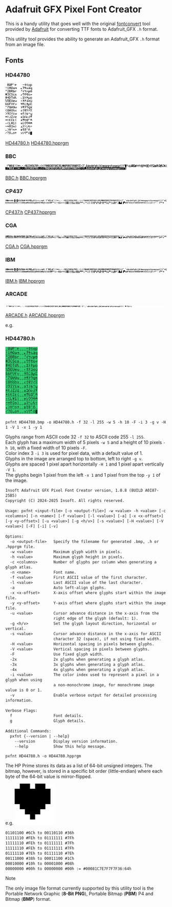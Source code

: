 # Adafruit GFX Pixel Font Creator
This is a handy utility that goes well with the original [fontconvert](https://github.com/adafruit/Adafruit-GFX-Library/tree/master/fontconvert) tool provided by [Adafruit](https://www.adafruit.com/) for converting TTF fonts to Adafruit_GFX `.h` format.

This utility tool provides the ability to generate an Adafruit_GFX `.h` format from an image file.

## Fonts

### HD44780
<img src="https://github.com/Insoft-UK/piXfont/blob/main/assets/fonts/HD44780.bmp" >

[HD44780.h](https://github.com/Insoft-UK/piXfont/blob/main/assets/fonts/HD44780.h)
[HD44780.hpprgm](https://github.com/Insoft-UK/piXfont/blob/main/assets/fonts/HD44780.hpprgm)

### BBC
<img src="https://github.com/Insoft-UK/piXfont/blob/main/assets/fonts/BBC.bmp" >

[BBC.h](https://github.com/Insoft-UK/piXfont/blob/main/assets/fonts/BBC.h)
[BBC.hpprgm](https://github.com/Insoft-UK/piXfont/blob/main/assets/fonts/BBC.hpprgm)

### CP437
<img src="https://github.com/Insoft-UK/piXfont/blob/main/assets/fonts/CP437.bmp" >

[CP437.h](https://github.com/Insoft-UK/piXfont/blob/main/assets/fonts/CP437.h)
[CP437.hpprgm](https://github.com/Insoft-UK/piXfont/blob/main/assets/fonts/CP437.hpprgm)

### CGA
<img src="https://github.com/Insoft-UK/piXfont/blob/main/assets/fonts/CGA.bmp" >

[CGA.h](https://github.com/Insoft-UK/piXfont/blob/main/assets/fonts/CGA.h)
[CGA.hpprgm](https://github.com/Insoft-UK/piXfont/blob/main/assets/fonts/CGA.hpprgm)

### IBM
<img src="https://github.com/Insoft-UK/piXfont/blob/main/assets/fonts/IBM.bmp" >

[IBM.h](https://github.com/Insoft-UK/piXfont/blob/main/assets/fonts/IBM.h)
[IBM.hpprgm](https://github.com/Insoft-UK/piXfont/blob/main/assets/fonts/IBM.hpprgm)

### ARCADE
<img src="https://github.com/Insoft-UK/piXfont/blob/main/assets/fonts/ARCADE.bmp" >

[ARCADE.h](https://github.com/Insoft-UK/piXfont/blob/main/assets/fonts/ARCADE.h)
[ARCADE.hpprgm](https://github.com/Insoft-UK/piXfont/blob/main/assets/fonts/ARCADE.hpprgm)

e.g.
### HD44780.h
<img src="https://github.com/Insoft-UK/piXfont/blob/main/assets/HD44780.png" width="20%" >

```
pxfnt HD44780.bmp -o HD44780.h -f 32 -l 255 -w 5 -h 10 -F -i 3 -g v -H 1 -V 1 -x 1 -y 1
```
Glyphs range from ASCII code 32 `-f 32` to ASCII code 255 `-l 255`.</br>
Each glyph has a maximum width of 5 pixels `-w 5` and a height of 10 pixels `-h 10`, with a fixed width of 10 pixels `-F`.</br>
Color index 3 `-i 3` is used for pixel data, with a default value of 1.</br>
Glyphs in the image are arranged top to bottom, left to right `-g v`.</br>
Glyphs are spaced 1 pixel apart horizontally `-H 1` and 1 pixel apart vertically `-V 1`.</br>
The glyphs begin 1 pixel from the left `-x 1` and 1 pixel from the top `-y 1` of the image.</br>

```
Insoft Adafruit GFX Pixel Font Creator version, 1.0.8 (BUILD A0I87-25B5)
Copyright (C) 2024-2025 Insoft. All rights reserved.

Usage: pxfnt <input-file> [-o <output-file>] -w <value> -h <value> [-c <columns>] [-n <name>] [-f <value>] [-l <value>] [-a] [-x <x-offset>] [-y <y-offset>] [-u <value>] [-g <h/v>] [-s <value>] [-H <value>] [-V <value>] [-F] [-i] [-v]

Options:
  -o <output-file>   Specify the filename for generated .bmp, .h or .hpprgm file.
  -w <value>         Maximum glyph width in pixels.
  -h <value>         Maximum glyph height in pixels.
  -c <columns>       Number of glyphs per column when generating a glyph atlas.
  -n <name>          Font name.
  -f <value>         First ASCII value of the first character.
  -l <value>         Last ASCII value of the last character.
  -a                 Auto left-align glyphs.
  -x <x-offset>      X-axis offset where glyphs start within the image file.
  -y <y-offset>      Y-axis offset where glyphs start within the image file.
  -u <value>         Cursor advance distance in the x-axis from the
                     right edge of the glyph (default: 1).
  -g <h/v>           Set the glyph layout direction, horizontal or vertical.
  -s <value>         Cursor advance distance in the x-axis for ASCII
                     character 32 (space), if not using fixed width.
  -H <value>         Horizontal spacing in pixels between glyphs.
  -V <value>         Vertical spacing in pixels between glyphs.
  -F                 Use fixed glyph width.
  -2x                2x glyphs when generating a glyph atlas.
  -3x                3x glyphs when generating a glyph atlas.
  -4x                4x glyphs when generating a glyph atlas.
  -i <value>         The color index used to represent a pixel in a glyph when using
                     a non-monochrome image, for monochrome image value is 0 or 1.
  -v                 Enable verbose output for detailed processing information.

Verbose Flags:
  f                  Font details.
  g                  Glyph details.

Additional Commands:
  pxfnt {--version | --help}
    --version        Display version information.
    --help           Show this help message.
```

```
pxfnt HD44780.h -o HD44780.hpprgm
```
The HP Prime stores its data as a list of 64-bit unsigned integers. The bitmap, however, is stored in a specific bit order (little-endian) where each byte of the 64-bit value is mirror-flipped.

e.g.
<img src="https://github.com/Insoft-UK/piXfont/blob/main/assets/Hart.png" width="128" >
```
01101100 #6Ch to 00110110 #36h
11111110 #FEh to 01111111 #7Fh
11111110 #FEh to 01111111 #7Fh
11111110 #FEh to 01111111 #7Fh
01111110 #7Eh to 01111110 #7Eh
00111000 #38h to 00011100 #1Ch
00010000 #10h to 00001000 #08h
00000000 #00h to 00000000 #00h := #00081C7E7F7F7F36:64h
```
> [!NOTE]
The only image file format currently supported by this utility tool is the Portable Network Graphic (**8-Bit PNG**), Portable Bitmap (**PBM**) P4 and Bitmap (**BMP**) format.
